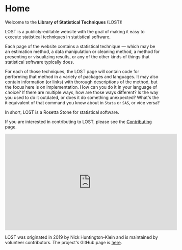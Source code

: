 # Home

Welcome to the **Library of Statistical Techniques** (LOST)!

LOST is a publicly-editable website with the goal of making it easy to execute statistical techniques in statistical software.

Each page of the website contains a statistical technique &mdash; which may be an estimation method, a data manipulation or cleaning method, a method for presenting or visualizing results, or any of the other kinds of things that statistical software typically does.

For each of those techniques, the LOST page will contain code for performing that method in a variety of packages and languages. It may also contain information (or links) with thorough descriptions of the method, but the focus here is on implementation. How can you do it in your language of choice? If there are multiple ways, how are those ways different? Is the way you used to do it outdated, or does it do something unexpected? What's the `R` equivalent of that command you know about in `Stata` or `SAS`, or vice versa?

In short, LOST is a Rosetta Stone for statistical software.

If you are interested in contributing to LOST, please see the [Contributing](https://lost-stats.github.io/Contributing/Contributing.html) page.

<iframe width="560" height="315"
src="https://www.youtube.com/embed/9zI812GiWxg"
frameborder="0"
allow="accelerometer; autoplay; encrypted-media; gyroscope; picture-in-picture"
allowfullscreen></iframe>

LOST was originated in 2019 by Nick Huntington-Klein and is maintained by volunteer contributors. The project's GitHub page is [here](https://github.com/LOST-STATS/lost-stats.github.io).
